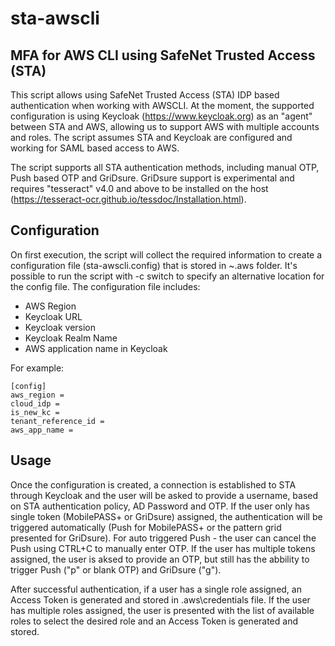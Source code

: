 # sta-awscli
## MFA for AWS CLI using SafeNet Trusted Access (STA)


This script allows using SafeNet Trusted Access (STA) IDP based authentication when working with AWSCLI. At the moment, the supported configuration is using Keycloak (https://www.keycloak.org) as an "agent" between STA and AWS, allowing us to support AWS with multiple accounts and roles.
The script assumes STA and Keycloak are configured and working for SAML based access to AWS.

The script supports all STA authentication methods, including manual OTP, Push based OTP and GriDsure.
GriDsure support is experimental and requires "tesseract" v4.0 and above to be installed on the host (https://tesseract-ocr.github.io/tessdoc/Installation.html).

## Configuration

On first execution, the script will collect the required information to create a configuration file (sta-awscli.config) that is stored in ~\.aws folder. It's possible to run the script with -c switch to specify an alternative location for the config file.
The configuration file includes:

- AWS Region
- Keycloak URL
- Keycloak version
- Keycloak Realm Name
- AWS application name in Keycloak

For example:
```
[config]
aws_region =  
cloud_idp =  
is_new_kc =  
tenant_reference_id =  
aws_app_name =  
```
## Usage

Once the configuration is created, a connection is established to STA through Keycloak and the user will be asked to provide a username, based on STA authentication policy, AD Password and OTP. If the user only has single token (MobilePASS+ or GriDsure) assigned, the authentication will be triggered automatically (Push for MobilePASS+ or the pattern grid presented for GriDsure). For auto triggered Push - the user can cancel the Push using CTRL+C to manually enter OTP.
If the user has multiple tokens assigned, the user is aksed to provide an OTP, but still has the abbility to trigger Push ("p" or blank OTP) and GriDsure ("g").

After successful  authentication, if a user has a single role assigned, an Access Token is generated and stored in .aws\credentials file. If the user has multiple roles assigned, the user is presented with the list of available roles to select the desired role and an Access Token is generated and stored.
